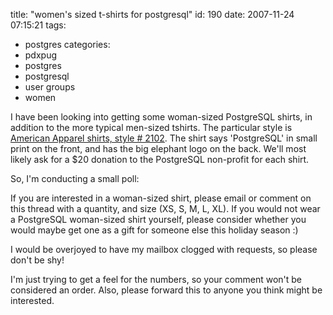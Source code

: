 title: "women's sized t-shirts for postgresql"
id: 190
date: 2007-11-24 07:15:21
tags: 
- postgres
categories: 
- pdxpug
- postgres
- postgresql
- user groups
- women

I have been looking into getting some woman-sized PostgreSQL shirts, in addition to the more typical men-sized tshirts. The particular style is [American Apparel shirts, style # 2102](http://store.americanapparel.net/2102.html). The shirt says 'PostgreSQL' in small print on the front, and has the big elephant logo on the back. We'll most likely ask for a $20 donation to the PostgreSQL non-profit for each shirt.

So, I'm conducting a small poll:

If you are interested in a woman-sized shirt, please email or comment on this thread with a quantity, and size (XS, S, M, L, XL). If you would not wear a PostgreSQL woman-sized shirt yourself, please consider whether you would maybe get one as a gift for someone else this holiday season :)

I would be overjoyed to have my mailbox clogged with requests, so please don't be shy!

I'm just trying to get a feel for the numbers, so your comment won't be considered an order. Also, please forward this to anyone you think might be interested.
